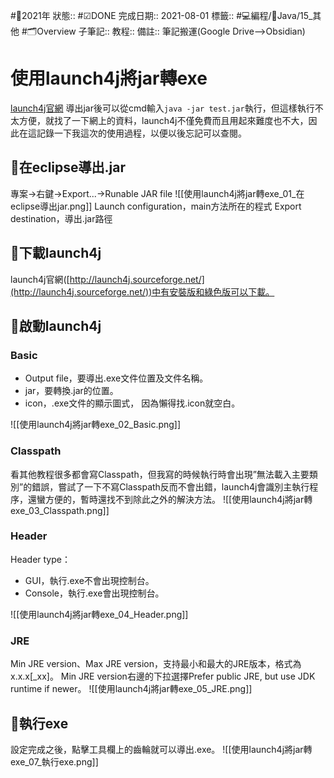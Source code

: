 #📆2021年 
狀態:: #☑DONE 
完成日期:: 2021-08-01
標籤:: #💻編程/🌠Java/15_其他 #🗂Overview 
子筆記:: 
教程:: 
備註:: 筆記搬運(Google Drive-->Obsidian)

# 使用launch4j將jar轉exe
[launch4j官網](http://launch4j.sourceforge.net/index.html)
導出jar後可以從cmd輸入`java -jar test.jar`執行，但這樣執行不太方便，就找了一下網上的資料，launch4j不僅免費而且用起來難度也不大，因此在這記錄一下我這次的使用過程，以便以後忘記可以查閱。

    
## 🧰在eclipse導出.jar
專案→右鍵→Export...→Runable JAR file
![[使用launch4j將jar轉exe_01_在eclipse導出jar.png]]
Launch configuration，main方法所在的程式
Export destination，導出.jar路徑

## 🧰下載launch4j
launch4j官網([http://launch4j.sourceforge.net/](http://launch4j.sourceforge.net/))中有安裝版和綠色版可以下載。

## 🧰啟動launch4j
### Basic
- Output file，要導出.exe文件位置及文件名稱。
- jar，要轉換.jar的位置。
- icon，.exe文件的顯示圖式， 因為懶得找.icon就空白。

![[使用launch4j將jar轉exe_02_Basic.png]]

### Classpath
看其他教程很多都會寫Classpath，但我寫的時候執行時會出現”無法載入主要類別”的錯誤，嘗試了一下不寫Classpath反而不會出錯，launch4j會識別主執行程序，還蠻方便的，暫時還找不到除此之外的解決方法。
![[使用launch4j將jar轉exe_03_Classpath.png]]

### Header
Header type：
- GUI，執行.exe不會出現控制台。
- Console，執行.exe會出現控制台。

![[使用launch4j將jar轉exe_04_Header.png]]

### JRE
Min JRE version、Max JRE version，支持最小和最大的JRE版本，格式為 x.x.x[_xx]。
Min JRE version右邊的下拉選擇Prefer public JRE, but use JDK runtime if newer。
![[使用launch4j將jar轉exe_05_JRE.png]]

## 🧰執行exe
設定完成之後，點擊工具欄上的齒輪就可以導出.exe。
![[使用launch4j將jar轉exe_07_執行exe.png]]